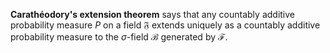 **Carathéodory's extension theorem** says that any countably additive probability measure $P$ on a field $\mathfrak{F}$ extends uniquely as a countably additive probability measure to the $\sigma$-field $\mathscr{B}$ generated by $\mathscr{F}$.